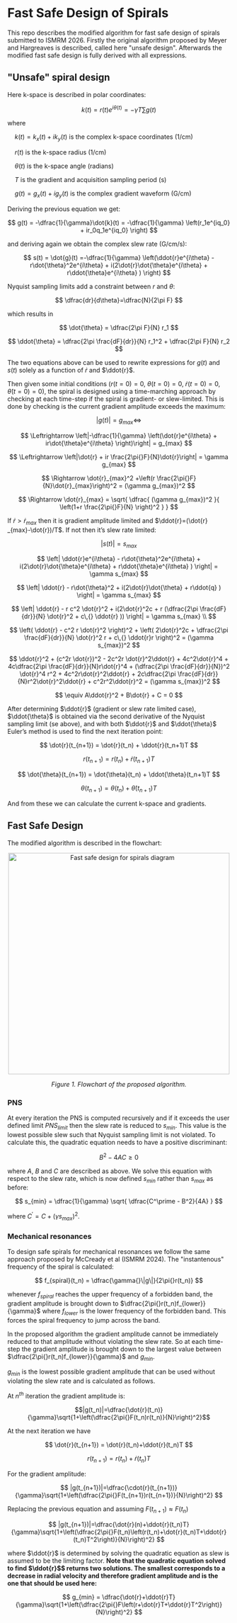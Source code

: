 # Fast Safe Design of Spirals
This repo describes the modified algorithm for fast safe design of spirals submitted to ISMRM 2026. Firstly the original algorithm proposed by Meyer and Hargreaves is described, called here "unsafe design". Afterwards the modified fast safe design is fully derived with all expressions.

## "Unsafe" spiral design

Here k-space is described in polar coordinates:

$$k(t)=r(t)e^{i\theta(t)}=-\gamma T \sum g(t)$$

where

$\quad{}k(t)=k_x(t)+ik_y(t)$ is the complex k-space coordinates (1/cm)

$\quad{}r(t)$ is the k-space radius (1/cm)

$\quad{}\theta(t)$ is the k-space angle (radians)

$\quad{}T$ is the gradient and acquisition sampling period (s)

$\quad{}g(t)=g_x(t)+ig_y(t)$ is the complex gradient waveform (G/cm)

Deriving the previous equation we get:

$$
g(t) = -\dfrac{1}{\gamma}\dot{k}(t) = -\dfrac{1}{\gamma} \left(r_1e^{iq_0} + ir_0q_1e^{iq_0} \right)
$$

and deriving again we obtain the complex slew rate (G/cm/s):

$$
s(t) = \dot{g}(t) =-\dfrac{1}{\gamma} \left(\ddot{r}e^{i\theta} - r\dot{\theta}^2e^{i\theta} + i(2\dot{r}\dot{\theta}e^{i\theta} + r\ddot{\theta}e^{i\theta}  ) \right)
$$

Nyquist sampling limits add a constraint between $r$ and $\theta$:

$$
\dfrac{dr}{d\theta}=\dfrac{N}{2\pi F} 
$$

which results in

$$
\dot{\theta} = \dfrac{2\pi F}{N} r_1 
$$

$$
\ddot{\theta} = \dfrac{2\pi \frac{dF}{dr}}{N} r_1^2 + \dfrac{2\pi F}{N} r_2 
$$

The two equations above can be used to rewrite expressions for $g(t)$ and $s(t)$ solely as a function of $\dot{r}$ and $\ddot{r}$.

Then given some initial conditions ($r(t=0)=0$, $\theta(t=0)=0$, $\dot{r}(t=0)=0$, $\dot{\theta}(t=0)=0$), the spiral is designed using a time-marching approach by checking at each time-step if the spiral is gradient- or slew-limited. This is done by checking is the current gradient amplitude exceeds the maximum:

$$
|g(t)| = g_{max} \Leftrightarrow 
$$

$$
\Leftrightarrow \left|-\dfrac{1}{\gamma} \left(\dot{r}e^{i\theta} + ir\dot{\theta}e^{i\theta} \right)\right| = g_{max}
$$

$$
\Leftrightarrow \left|\dot{r} + ir \frac{2\pi{}F}{N}\dot{r}\right| = \gamma g_{max}
$$

$$
\Rightarrow \dot{r}_{max}^2 +\left(r \frac{2\pi{}F}{N}\dot{r}_{max}\right)^2 = (\gamma g_{max})^2
$$

$$
\Rightarrow \dot{r}_{max} = \sqrt{ \dfrac{ (\gamma g_{max})^2 }{  \left(1+r \frac{2\pi{}F}{N} \right)^2 } }
$$

If $\dot{r}>\dot{r} _{max}$ then it is gradient amplitude limited and $\ddot{r}=(\dot{r} _{max}-\dot{r})/T$. If not then it’s slew rate limited:

$$
|s(t)| =s_{max}
$$

$$
\left| \ddot{r}e^{i\theta} - r\dot{\theta}^2e^{i\theta} + i(2\dot{r}\dot{\theta}e^{i\theta} + r\ddot{\theta}e^{i\theta}  )  \right| = \gamma s_{max} 
$$

$$
\left| \ddot{r} - r\dot{\theta}^2 + i(2\dot{r}\dot{\theta} + r\ddot{q}  )  \right| = \gamma s_{max}  
$$

$$
\left| \ddot{r} - r c^2 \dot{r}^2 + i(2\dot{r}^2c + r (\dfrac{2\pi \frac{dF}{dr}}{N} \dot{r}^2 + c\,{} \ddot{r} ))  \right| = \gamma s_{max}    \\
$$

$$
\left( \ddot{r} - c^2 r  \dot{r}^2 \right)^2 +  \left( 2\dot{r}^2c +  \dfrac{2\pi \frac{dF}{dr}}{N} \dot{r}^2 r + c\,{} \ddot{r}r  \right)^2 = (\gamma s_{max})^2 $$

$$
\ddot{r}^2 + (c^2r  \dot{r})^2 - 2c^2r  \dot{r}^2\ddot{r}  +  4c^2\dot{r}^4 + 4c\dfrac{2\pi \frac{dF}{dr}}{N}r\dot{r}^4 + (\dfrac{2\pi \frac{dF}{dr}}{N})^2 \dot{r}^4 r^2  + 4c^2r\dot{r}^2\ddot{r}  + 2c\dfrac{2\pi \frac{dF}{dr}}{N}r^2\dot{r}^2\ddot{r} + c^2r^2\ddot{r}^2  = (\gamma s_{max})^2    
$$

$$
\equiv A\ddot{r}^2 + B\dot{r} + C = 0    
$$

After determining $\ddot{r}$ (gradient or slew rate limited case), $\ddot{\theta}$ is obtained via the second derivative of the Nyquist sampling limit (se above), and with both $\ddot{r}$ and $\ddot{\theta}$ Euler’s method is used to find the next iteration point:

$$
\dot{r}(t_{n+1}) = \dot{r}(t_n) + \ddot{r}(t_n+1)T 
$$

$$
r(t_{n+1}) = r(t_n)+\dot{r}(t_{n+1})T 
$$

$$
\dot{\theta}(t_{n+1}) = \dot{\theta}(t_n) + \ddot{\theta}(t_n+1)T 
$$

$$
\theta(t_{n+1}) = \theta(t_n)+\dot{\theta}(t_{n+1})T
$$

And from these we can calculate the current k-space and gradients.


## Fast Safe Design

The modified algorithm is described in the flowchart:

<p align="center"> <img src="fig1_flowchart.PNG" alt="Fast safe design for spirals diagram" width="500"/> </p> <p align="center"> <em>Figure 1. Flowchart of the proposed algorithm.</em> </p>

### PNS
At every iteration the PNS is computed recursively and if it exceeds the user defined limit $PNS_{limit}$ then the slew rate is reduced to $s_{min}$. This value is the lowest possible slew such that Nyquist sampling limit is not violated. To calculate this, the quadratic equation needs to have a positive discriminant:

$$ 
B^2 - 4AC \geq 0
$$

where $A$, $B$ and $C$ are described as above. We solve this equation with respect to the slew rate, which is now defined $s_{min}$ rather than $s_{max}$ as before:

$$
s_{min} = \dfrac{1}{\gamma} \sqrt{ \dfrac{C^\prime - B^2}{4A} }
$$

where $C^\prime = C + (\gamma s_{max})^2$.

### Mechanical resonances

To design safe spirals for mechanical resonances we follow the same approach proposed by McCready et al (ISMRM 2024). The "instantenous" frequency of the spiral is calculated:

$$
f_{spiral}(t_n) = \dfrac{\gamma{}\|g\|}{2\pi{}r(t_n)}
$$

whenever $f_{spiral}$ reaches the upper frequency of a forbidden band, the gradient amplitude is brought down to $\dfrac{2\pi{}r(t_n)f_{lower}}{\gamma}$ where $f_{lower}$ is the lower frequency of the forbidden band. This forces the spiral frequency to jump across the band.

In the proposed algorithm the gradient amplitude cannot be immediately reduced to that amplitude without violating the slew rate. So at each time-step the gradient amplitude is brought down to the largest value between $\dfrac{2\pi{}r(t_n)f_{lower}}{\gamma}$ and $g_{min}$. 

$g_{min}$ is the lowest possible gradient amplitude that can be used without violating the slew rate and is calculated as follows. 

At $n^{th}$ iteration the gradient amplitude is:

$$|g(t_n)|=\dfrac{\dot{r}(t_n)}{\gamma}\sqrt{1+\left(\dfrac{2\pi{}F(t_n)r(t_n)}{N}\right)^2}$$

At the next iteration we have 

$$
\dot{r}(t_{n+1}) = \dot{r}(t_n)+\ddot{r}(t_n)T
$$

$$
r(t_{n+1}) = r(t_n)+\dot{r}(t_n)T
$$ 

For the gradient amplitude:

$$
|g(t_{n+1})|=\dfrac{\cdot{r}(t_{n+1})}{\gamma}\sqrt{1+\left(\dfrac{2\pi{}F(t_{n+1})r(t_{n+1})}{N}\right)^2}
$$

Replacing the previous equation and assuming $F(t_{n+1})\approx{}F(t_n)$

$$
|g(t_{n+1})|=\dfrac{\dot{r}(n)+\ddot{r}(t_n)T}{\gamma}\sqrt{1+\left(\dfrac{2\pi{}F(t_n)\left(r(t_n)+\dot{r}(t_n)T+\ddot{r}(t_n)T^2\right)}{N}\right)^2}
$$

where $\ddot{r}$ is determined by solving the quadratic equation as slew is assumed to be the limiting factor.
**Note that the quadratic equation solved to find $\ddot{r}$$ returns two solutions. The smallest corresponds to a decrease in radial velocity and therefore gradient amplitude and is the one that should be used here:**

$$
g_{min} = \dfrac{\dot{r}+\ddot{r}T}{\gamma}\sqrt{1+\left(\dfrac{2\pi{}F\left(r+\dot{r}T+\ddot{r}T^2\right)}{N}\right)^2}
$$



